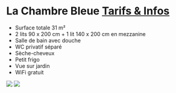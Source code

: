 # La Chambre Bleue [Tarifs & Infos](/fr/tarifs/)

* Surface totale 31 m²
* 2 lits 90 x 200 cm + 1 lit 140 x 200 cm en mezzanine
* Salle de bain avec douche
* WC privatif séparé
* Sèche-cheveux
* Petit frigo
* Vue sur jardin
* WiFi gratuit

![](/images/chambre-bleue.jpg)
![](/images/chambre-bleue-detail.jpg)
